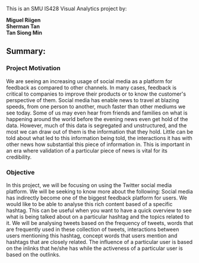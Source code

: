 This is an SMU IS428 Visual Analytics project by:

<b>Miguel Riigen</b><br>
<b>Sherman Tan</b><br>
<b>Tan Siong Min</b>


<h2>Summary:</h2>

<h3>Project Motivation</h3>

We are seeing an increasing usage of social media as a platform for feedback as compared to other channels. In many cases, feedback is critical to companies to improve their products or to know the customer's perspective of them. Social media has enable news to travel at blazing speeds, from one person to another, much faster than other mediums we see today. Some of us may even hear from friends and families on what is happening around the world before the evening news even get hold of the data. However, much of this data is segregated and unstructured, and the most we can draw out of them is the information that they hold. Little can be told about what led to this information being told, the interactions it has with other news how substantial this piece of information in. This is important in an era where validation of a particular piece of news is vital for its credibility.

<h3>Objective</h3>

In this project, we will be focusing on using the Twitter social media platform. We will be seeking to know more about the following:
Social media has indirectly become one of the biggest feedback platform for users. We would like to be able to analyse this rich content based of a specific hashtag. This can be useful when you want to have a quick overview to see what is being talked about on a particular hashtag and the topics related to it.
We will be analysing tweets based on the frequency of tweets, words that are frequently used in these collection of tweets, interactions between users mentioning this hashtag, concept words that users mention and hashtags that are closely related. The influence of a particular user is based on the inlinks that he/she has while the activeness of a particular user is based on the outlinks.
